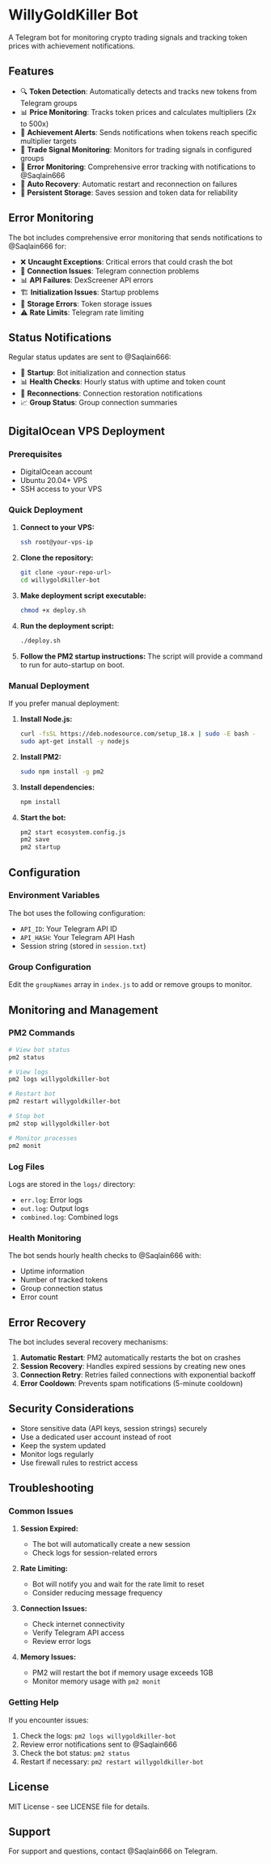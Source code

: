 # WillyGoldKiller Bot

A Telegram bot for monitoring crypto trading signals and tracking token prices with achievement notifications.

## Features

- 🔍 **Token Detection**: Automatically detects and tracks new tokens from Telegram groups
- 📊 **Price Monitoring**: Tracks token prices and calculates multipliers (2x to 500x)
- 🎯 **Achievement Alerts**: Sends notifications when tokens reach specific multiplier targets
- 🚨 **Trade Signal Monitoring**: Monitors for trading signals in configured groups
- 📱 **Error Monitoring**: Comprehensive error tracking with notifications to @Saqlain666
- 🔄 **Auto Recovery**: Automatic restart and reconnection on failures
- 💾 **Persistent Storage**: Saves session and token data for reliability

## Error Monitoring

The bot includes comprehensive error monitoring that sends notifications to @Saqlain666 for:

- ❌ **Uncaught Exceptions**: Critical errors that could crash the bot
- 🔄 **Connection Issues**: Telegram connection problems
- 📊 **API Failures**: DexScreener API errors
- 🏗️ **Initialization Issues**: Startup problems
- 💾 **Storage Errors**: Token storage issues
- ⚠️ **Rate Limits**: Telegram rate limiting

## Status Notifications

Regular status updates are sent to @Saqlain666:

- 🚀 **Startup**: Bot initialization and connection status
- 📊 **Health Checks**: Hourly status with uptime and token count
- 🔄 **Reconnections**: Connection restoration notifications
- 📈 **Group Status**: Group connection summaries

## DigitalOcean VPS Deployment

### Prerequisites

- DigitalOcean account
- Ubuntu 20.04+ VPS
- SSH access to your VPS

### Quick Deployment

1. **Connect to your VPS:**

   ```bash
   ssh root@your-vps-ip
   ```

2. **Clone the repository:**

   ```bash
   git clone <your-repo-url>
   cd willygoldkiller-bot
   ```

3. **Make deployment script executable:**

   ```bash
   chmod +x deploy.sh
   ```

4. **Run the deployment script:**

   ```bash
   ./deploy.sh
   ```

5. **Follow the PM2 startup instructions:**
   The script will provide a command to run for auto-startup on boot.

### Manual Deployment

If you prefer manual deployment:

1. **Install Node.js:**

   ```bash
   curl -fsSL https://deb.nodesource.com/setup_18.x | sudo -E bash -
   sudo apt-get install -y nodejs
   ```

2. **Install PM2:**

   ```bash
   sudo npm install -g pm2
   ```

3. **Install dependencies:**

   ```bash
   npm install
   ```

4. **Start the bot:**
   ```bash
   pm2 start ecosystem.config.js
   pm2 save
   pm2 startup
   ```

## Configuration

### Environment Variables

The bot uses the following configuration:

- `API_ID`: Your Telegram API ID
- `API_HASH`: Your Telegram API Hash
- Session string (stored in `session.txt`)

### Group Configuration

Edit the `groupNames` array in `index.js` to add or remove groups to monitor.

## Monitoring and Management

### PM2 Commands

```bash
# View bot status
pm2 status

# View logs
pm2 logs willygoldkiller-bot

# Restart bot
pm2 restart willygoldkiller-bot

# Stop bot
pm2 stop willygoldkiller-bot

# Monitor processes
pm2 monit
```

### Log Files

Logs are stored in the `logs/` directory:

- `err.log`: Error logs
- `out.log`: Output logs
- `combined.log`: Combined logs

### Health Monitoring

The bot sends hourly health checks to @Saqlain666 with:

- Uptime information
- Number of tracked tokens
- Group connection status
- Error count

## Error Recovery

The bot includes several recovery mechanisms:

1. **Automatic Restart**: PM2 automatically restarts the bot on crashes
2. **Session Recovery**: Handles expired sessions by creating new ones
3. **Connection Retry**: Retries failed connections with exponential backoff
4. **Error Cooldown**: Prevents spam notifications (5-minute cooldown)

## Security Considerations

- Store sensitive data (API keys, session strings) securely
- Use a dedicated user account instead of root
- Keep the system updated
- Monitor logs regularly
- Use firewall rules to restrict access

## Troubleshooting

### Common Issues

1. **Session Expired:**

   - The bot will automatically create a new session
   - Check logs for session-related errors

2. **Rate Limiting:**

   - Bot will notify you and wait for the rate limit to reset
   - Consider reducing message frequency

3. **Connection Issues:**

   - Check internet connectivity
   - Verify Telegram API access
   - Review error logs

4. **Memory Issues:**
   - PM2 will restart the bot if memory usage exceeds 1GB
   - Monitor memory usage with `pm2 monit`

### Getting Help

If you encounter issues:

1. Check the logs: `pm2 logs willygoldkiller-bot`
2. Review error notifications sent to @Saqlain666
3. Check the bot status: `pm2 status`
4. Restart if necessary: `pm2 restart willygoldkiller-bot`

## License

MIT License - see LICENSE file for details.

## Support

For support and questions, contact @Saqlain666 on Telegram.
